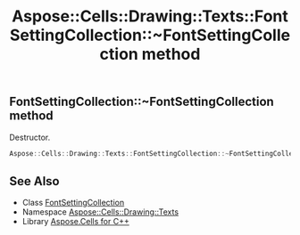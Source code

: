 ﻿---
title: Aspose::Cells::Drawing::Texts::FontSettingCollection::~FontSettingCollection method
linktitle: ~FontSettingCollection
second_title: Aspose.Cells for C++ API Reference
description: 'Aspose::Cells::Drawing::Texts::FontSettingCollection::~FontSettingCollection method. Destructor in C++.'
type: docs
weight: 200
url: /cpp/aspose.cells.drawing.texts/fontsettingcollection/~fontsettingcollection/
---
## FontSettingCollection::~FontSettingCollection method


Destructor.

```cpp
Aspose::Cells::Drawing::Texts::FontSettingCollection::~FontSettingCollection()
```

## See Also

* Class [FontSettingCollection](../)
* Namespace [Aspose::Cells::Drawing::Texts](../../)
* Library [Aspose.Cells for C++](../../../)
